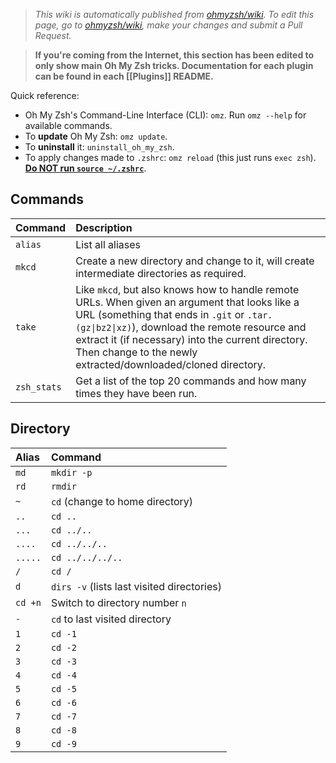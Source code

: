 > _This wiki is automatically published from [ohmyzsh/wiki](https://github.com/ohmyzsh/wiki). To edit this page,_
> _go to [ohmyzsh/wiki](https://github.com/ohmyzsh/wiki), make your changes and submit a Pull Request._

> **If you're coming from the Internet, this section has been edited to only show main**
> **Oh My Zsh tricks. Documentation for each plugin can be found in each [[Plugins]] README.**

Quick reference:

- Oh My Zsh's Command-Line Interface (CLI): `omz`. Run `omz --help` for available commands.
- To **update** Oh My Zsh: `omz update`.
- To **uninstall** it: `uninstall_oh_my_zsh`.
- To apply changes made to `.zshrc`: `omz reload` (this just runs `exec zsh`).
  [**Do NOT run `source ~/.zshrc`**](https://github.com/ohmyzsh/ohmyzsh/wiki/FAQ#how-do-i-reload-the-zshrc-file).

## Commands

| Command         | Description                                                                                |
| :-------------- | :----------------------------------------------------------------------------------------- |
| `alias`         | List all aliases                                                                           |
| `mkcd` | Create a new directory and change to it, will create intermediate directories as required. |
| `take` | Like `mkcd`, but also knows how to handle remote URLs. When given an argument that looks like a URL (something that ends in `.git` or `.tar.(gz\|bz2\|xz)`), download the remote resource and extract it (if necessary) into the current directory. Then change to the newly extracted/downloaded/cloned directory. |
| `zsh_stats`     | Get a list of the top 20 commands and how many times they have been run.                   |

## Directory

| Alias      | Command                                    |
| :--------- | :----------------------------------------- |
| `md`       | `mkdir -p`                                 |
| `rd`       | `rmdir`                                    |
| `~`        | `cd` (change to home directory)            |
| `..`       | `cd ..`                                    |
| `...`      | `cd ../..`                                 |
| `....`     | `cd ../../..`                              |
| `.....`    | `cd ../../../..`                           |
| `/`        | `cd /`                                     |
| `d`        | `dirs -v` (lists last visited directories) |
| `cd +n`    | Switch to directory number `n`             |
| `-`        | `cd` to last visited directory             |
| `1`        | `cd -1`                                    |
| `2`        | `cd -2`                                    |
| `3`        | `cd -3`                                    |
| `4`        | `cd -4`                                    |
| `5`        | `cd -5`                                    |
| `6`        | `cd -6`                                    |
| `7`        | `cd -7`                                    |
| `8`        | `cd -8`                                    |
| `9`        | `cd -9`                                    |
